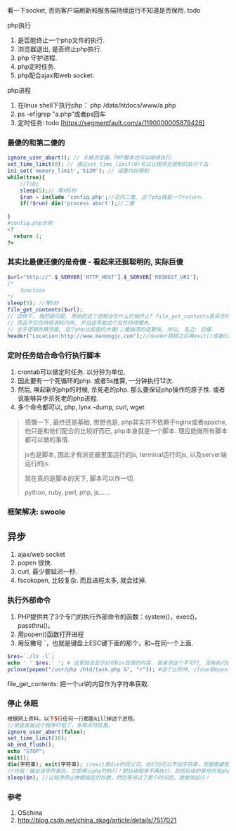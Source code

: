  看一下socket, 否则客户端刷新和服务端持续运行不知道是否保险. todo

php执行

1. 是否能终止一个php文件的执行.
2. 浏览器退出, 是否终止php执行.
3. php 守护进程.
4. php定时任务.
5. php配合ajax和web socket.

php进程
1. 在linux shell下执行php： php /data/htdocs/www/a.php
2. ps -ef|grep "a.php”或者ps回车
3. 定时任务: todo [https://segmentfault.com/a/1190000005879428]



### 最傻的和第二傻的

```php
ignore_user_abort(); // 关掉浏览器，PHP脚本也可以继续执行.
set_time_limit(0); // 通过set_time_limit(0)可以让程序无限制的执行下去
ini_set('memory_limit','512M'); // 设置内存限制
while(true){
    //ToDo 
    sleep(5);// 等待5秒
  	$run = include 'config.php';//迈向二傻, 这个php就是一个return.
    if(!$run) die('process abort');//二傻
    
}
#config.php示例
<?
  return 1;
?>
```



### 其实比最傻还傻的是奇傻 - 看起来还挺聪明的, 实际巨傻

```php
$url="http://".$_SERVER['HTTP_HOST'].$_SERVER['REQUEST_URI'];
/*
    function
*/
sleep(5); //等5秒
file_get_contents($url); 
// 这样干, 我的疑问是, 原始的这个进程会在什么时候终止? file_get_contents是异步的么? 
// 而且不仅仅持续消耗内存, 并且还导致这个文件持续增大.
// 合乎逻辑的猜测是, 这个php比前面的大傻/二傻崩溃的还要快, 所以, 名之: 巨傻.
header("Location:http://www.manongjc.com");//header跳转之后再exit()或者die()
```

### 定时任务结合命令行执行脚本

1. crontab可以做定时任务.  以分钟为单位.
2. 因此要有一个死循环的php. 或者5s推算, 一分钟执行12次. 
3. 然后, 唤起新的php的时候, 杀死老的php. 那么要保证php操作的原子性.  或者说能够异步杀死老的php进程.
4. 多个命令都可以, php, lynx -dump, curl, wget

> 感慨一下, 最终还是基础, 想想也是, php其实并不依赖于nginx或者apache, 他只是和他们配合的比较好而已, php本身就是一个脚本. 理应能做所有脚本都可以做的事情.
>
> js也是脚本, 因此才有浏览器里面运行的js, terminal运行的js, 以及server端运行的js.
>
> 现在真的是脚本的天下, 脚本可以作一切.
>
> python, ruby, perl, php, js…...

### 框架解决: swoole

## 异步

1. ajax/web socket
2. popen 很快.
3. curl, 最少要延迟一秒.
4. fscokopen, 比较复杂. 而且进程太多, 就会挂掉.

### 执行外部命令

1. PHP提供共了3个专门的执行外部命令的函数：system()，exec()，passthru()。
2. 用popen()函数打开进程
3. 用反撇号 `，也就是键盘上ESC键下面的那个，和~在同一个上面.

```php
$res=`./ls -l`;
echo ' '.$res.' '; # 这里就会显示打印bin目录的内容. 我亲测这个不可行, 没有执行结果.
pclose(popen("/usr/php /htd/task.php &", "r")); #这个比较帅, close和open在一行就调用好了.
```

file_get_contents: 把一个url的内容作为字符串获取.

### 停止 休眠

```php
根据网上资料，以下5行任何一行都能kill掉这个进程。   
//但是我被这个程序吓怕了，多带点符防鬼。   
ignore_user_abort(false);   
set_time_limit(10);   
ob_end_flush();   
echo "STOP";   
exit();   
die(字符串); exit(字符串); //exit是die的同义词，他们也可以不加字符串，而是直接停止
//作用：输出该字符串后，立即停止php的执行！即后续程序不再执行，包括后续的其他所有php和html代码部分
sleep($n); //让程序停止休眠指定的秒数，然后等待过了那个时间后，就继续运行！
```



### 参考

1. OSchina
2. http://blog.csdn.net/china_skag/article/details/7517021